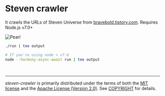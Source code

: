Steven crawler
========
It crawls the URLs of Steven Universe from [bravebold.tistory.com]. Requires
Node.js v7.0+

![Pearl](https://i.imgur.com/3BgE5BA.png)

```bash
./run | tee output

# If you're using node < v7.6
node --harmony-async-await run | tee output
```

<br>

--------

*steven-crawler* is primarily distributed under the terms of both the [MIT
license] and the [Apache License (Version 2.0)]. See [COPYRIGHT] for details.

[bravebold.tistory.com]: https://bravebold.tistory.com
[MIT license]: LICENSE-MIT
[Apache License (Version 2.0)]: LICENSE-APACHE
[COPYRIGHT]: COPYRIGHT
